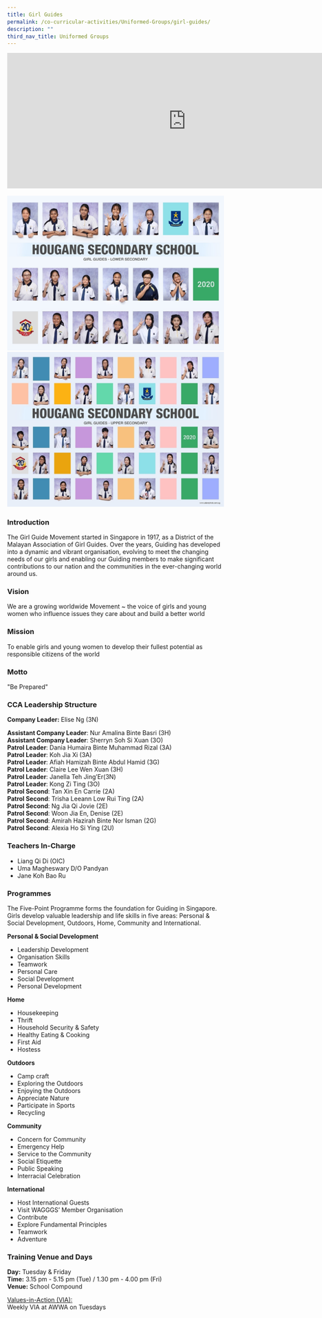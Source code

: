 ```yaml
---
title: Girl Guides
permalink: /co-curricular-activities/Uniformed-Groups/girl-guides/
description: ""
third_nav_title: Uniformed Groups
---
```

<center><iframe width="830" height="315" src="https://www.youtube.com/embed/9rt5SeC9I20" title="2022 Girl Guides Open House" frameborder="0" allow="accelerometer; autoplay; clipboard-write; encrypted-media; gyroscope; picture-in-picture" allowfullscreen=""></iframe></center>

![](/images/girl%20guides-lower%20i.jpeg)
![](/images/girl%20guides-upper%20i.jpeg)


### Introduction

The Girl Guide Movement started in Singapore in 1917, as a District of the Malayan Association of Girl Guides. Over the years, Guiding has developed into a dynamic and vibrant organisation, evolving to meet the changing needs of our girls and enabling our Guiding members to make significant contributions to our nation and the communities in the ever-changing world around us.

### Vision

We are a growing worldwide Movement ~ the voice of girls and young women who influence issues they care about and build a better world

### Mission

To enable girls and young women to develop their fullest potential as responsible citizens of the world

### Motto

"Be Prepared"

### CCA Leadership Structure

**Company Leader:** Elise Ng (3N)  

**Assistant Company Leader**: Nur Amalina Binte Basri (3H)   
**Assistant Company Leader**: Sherryn Soh Si Xuan (3O)   
**Patrol Leader**: Dania Humaira Binte Muhammad Rizal (3A)  
**Patrol Leader**: Koh Jia Xi (3A)  
**Patrol Leader**: Afiah Hamizah Binte Abdul Hamid (3G)  
**Patrol Leader**: Claire Lee Wen Xuan (3H)  
**Patrol Leader**: Janella Teh Jing’Er(3N)  
**Patrol Leader**: Kong Zi Ting (3O)  
**Patrol Second**: Tan Xin En Carrie (2A)  
**Patrol Second**: Trisha Leeann Low Rui Ting (2A)  
**Patrol Second**: Ng Jia Qi Jovie (2E)  
**Patrol Second**: Woon Jia En, Denise (2E)  
**Patrol Second**: Amirah Hazirah Binte Nor Isman (2G)   
**Patrol Second**: Alexia Ho Si Ying (2U)


### Teachers In-Charge
*   Liang Qi Di (OIC)
*   Uma Magheswary D/O Pandyan
*   Jane Koh Bao Ru

### Programmes
The Five-Point Programme forms the foundation for Guiding in Singapore. Girls develop valuable leadership and life skills in five areas: Personal &amp; Social Development, Outdoors, Home, Community and International.

**Personal &amp; Social Development**
*   Leadership Development
*   Organisation Skills
*   Teamwork
*   Personal Care
*   Social Development
*   Personal Development

**Home**
*   Housekeeping
*   Thrift
*   Household Security &amp; Safety
*   Healthy Eating &amp; Cooking
*   First Aid
*   Hostess

**Outdoors**
*   Camp craft
*   Exploring the Outdoors
*   Enjoying the Outdoors
*   Appreciate Nature
*   Participate in Sports
*   Recycling

**Community**
*   Concern for Community
*   Emergency Help
*   Service to the Community
*   Social Etiquette
*   Public Speaking
*   Interracial Celebration

  

**International**
*   Host International Guests
*   Visit WAGGGS’ Member Organisation
*   Contribute
*   Explore Fundamental Principles
*   Teamwork
*   Adventure

### Training Venue and Days
**Day:**&nbsp;Tuesday &amp; Friday   
**Time:**&nbsp;3.15 pm - 5.15 pm (Tue) / 1.30 pm - 4.00 pm (Fri)    
**Venue:**&nbsp;School Compound

  

<u>Values-in-Action (VIA):</u>  
Weekly VIA at AWWA on Tuesdays
